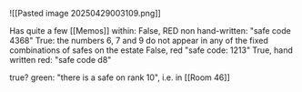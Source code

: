 ![[Pasted image 20250429003109.png]]

Has quite a few [[Memos]] within:
False, RED non hand-written: "safe code 4368"
True: the numbers 6, 7 and 9 do not appear in any of the fixed combinations of safes on the estate
False,  red "safe code: 1213"
True, hand written red: "safe code d8"

true? green: "there is a safe on rank 10", i.e. in [[Room 46]]